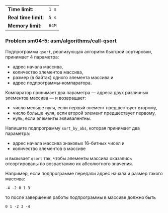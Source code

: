 |                      |       |
|----------------------|-------|
| **Time limit:**      | `1 s` |
| **Real time limit:** | `5 s` |
| **Memory limit:**    | `64M` |


### Problem sm04-5: asm/algorithms/call-qsort

Подпрограмма `qsort`, реализующая алгоритм быстрой сортировки, принимает 4 параметра:

  * адрес начала массива,
  * количество элементов массива,
  * размер (в байтах) одного элемента массива и
  * адрес подпрограммы-компаратора.

Компаратор принимает два параметра — адреса двух различных элементов массива — и возвращает:

  * число меньше нуля, если первый элемент предшествует второму,
  * число больше нуля, если второй элемент предшествует первому,
  * нуль, если элементы эквивалентны.

Напишите подпрограмму `sort_by_abs`, которая принимает два параметра:

  * адрес начала массива знаковых 16-битных чисел и
  * количество элементов в массиве

и вызывает `qsort` так, чтобы элементы массива оказались отсортированы по возрастанию их абсолютного
значения.

Например, если подпрограмме передали адрес начала и размер такого массива:

    
    
    -4 -2 0 1 3

то после завершения работы подпрограммы в массиве должно быть

    
    
    0 1 -2 3 -4

